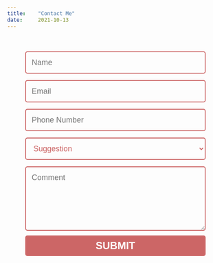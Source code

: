 ```yaml
---
title:    "Contact Me"
date:     2021-10-13
---
```


<style>
  @import url(https://fonts.googleapis.com/css?family=Montserrat:400,700);

  form { max-width:420px; margin:50px auto; }

  .feedback-input {
    color:white;
    font-family: Helvetica, Arial, sans-serif;
    font-weight:500;
    font-size: 18px;
    border-radius: 5px;
    line-height: 22px;
    background-color: transparent;
    border:2px solid #CC6666;
    transition: all 0.3s;
    padding: 13px;
    margin-bottom: 15px;
    width:100%;
    box-sizing: border-box;
    outline:0;
    color: #CC6666;
  }

  .feedback-input:focus { border:2px solid #CC4949; }

  textarea {
    height: 150px;
    line-height: 150%;
    resize:vertical;
  }

  [type="submit"] {
    font-family: 'Montserrat', Arial, Helvetica, sans-serif;
    width: 100%;
    background:#CC6666;
    border-radius:5px;
    border:0;
    cursor:pointer;
    color:white;
    font-size:24px;
    padding-top:10px;
    padding-bottom:10px;
    transition: all 0.3s;
    margin-top:-4px;
    font-weight:700;
  }
  [type="submit"]:hover { background:#CC4949; }
</style>

<form accept-charset="UTF-8" action="https://getform.io/f/2c8a60d5-26ed-48cc-9b3a-0bfc76d9179b" METHOD="POST">
  <input    name="Name"          type="text"  class="feedback-input" placeholder="Name"         required  />   
  <input    name="Email"         type="email" class="feedback-input" placeholder="Email"        required  />
  <input    name="Phone Number"  type="tel"   class="feedback-input" placeholder="Phone Number"           />
  <select   name="Options"       type="text"  class="feedback-input">
    <option value="Suggestion"   type="text"  selected>Suggestion </option>
    <option value="Typo"         type="text">          Typo       </option>
    <option value="Bug"          type="text">          Bug        </option>
    <option value="Other"        type="text">          Other      </option>
  </select>
  <textarea name="text"          type="text"  class="feedback-input" placeholder="Comment"></textarea>
  <input    name="Submit"        type="submit"                       value="SUBMIT"/>
</form>